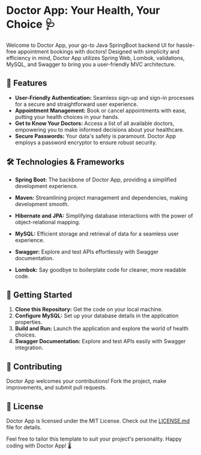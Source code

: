 # Doctor App: Your Health, Your Choice 🩺

Welcome to Doctor App, your go-to Java SpringBoot backend UI for hassle-free appointment bookings with doctors! Designed with simplicity and efficiency in mind, Doctor App utilizes Spring Web, Lombok, validations, MySQL, and Swagger to bring you a user-friendly MVC architecture.

## 🚀 Features

- **User-Friendly Authentication:** Seamless sign-up and sign-in processes for a secure and straightforward user experience.
- **Appointment Management:** Book or cancel appointments with ease, putting your health choices in your hands.
- **Get to Know Your Doctors:** Access a list of all available doctors, empowering you to make informed decisions about your healthcare.
- **Secure Passwords:** Your data's safety is paramount. Doctor App employs a password encryptor to ensure robust security.

## 🛠️ Technologies & Frameworks

- **Spring Boot:** The backbone of Doctor App, providing a simplified development experience.
- **Maven:** Streamlining project management and dependencies, making development smooth.
- **Hibernate and JPA:** Simplifying database interactions with the power of object-relational mapping.
- **MySQL:** Efficient storage and retrieval of data for a seamless user experience.
- **Swagger:** Explore and test APIs effortlessly with Swagger documentation.

- **Lombok:** Say goodbye to boilerplate code for cleaner, more readable code.

## 🚦 Getting Started

1. **Clone this Repository:** Get the code on your local machine.
2. **Configure MySQL:** Set up your database details in the application properties.
3. **Build and Run:** Launch the application and explore the world of health choices.
4. **Swagger Documentation:** Explore and test APIs easily with Swagger integration.

## 🤝 Contributing

Doctor App welcomes your contributions! Fork the project, make improvements, and submit pull requests.

## 📄 License

Doctor App is licensed under the MIT License. Check out the [LICENSE.md](LICENSE.md) file for details.

Feel free to tailor this template to suit your project's personality. Happy coding with Doctor App! 🌡️

